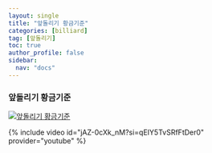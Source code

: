 ```yaml
---
layout: single
title: "앞돌리기 황금기준"
categories: [billiard]
tag: [앞돌리기]
toc: true
author_profile: false
sidebar:
  nav: "docs"
---
```


### 앞돌리기 황금기준

[![앞돌리기 황금기준](/images/%EC%95%9E%EB%8F%8C%EB%A6%AC%EA%B8%B0%20%ED%99%A9%EA%B8%88%EA%B8%B0%EC%A4%80.png)](https://1drv.ms/p/s!AuJKpwyYpUY9gYEfNV7hKMcjCqpOgA?e=xO4ShZ)

{% include video id="jAZ-0cXk_nM?si=qEIY5TvSRfFtDer0" provider="youtube" %}
